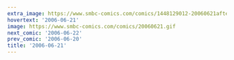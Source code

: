 ```yaml
---
extra_image: https://www.smbc-comics.com/comics/1448129012-20060621after.png
hovertext: '2006-06-21'
image: https://www.smbc-comics.com/comics/20060621.gif
next_comic: '2006-06-22'
prev_comic: '2006-06-20'
title: '2006-06-21'
---
```


